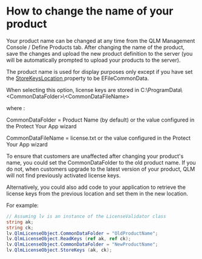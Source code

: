 # How to change the name of your product

Your product name can be changed at any time from the QLM Management Console / Define Products tab. After changing the name of the product, save the changes and upload the new product definition to the server (you will be automatically prompted to upload your products to the server).

The product name is used for display purposes only except if you have set the [StoreKeysLocation ](../api-reference/.net-api/qlmlicense/properties/storekeyslocation.md)property to be EFileCommonData.

When selecting this option, license keys are stored in C:\ProgramData\\\<CommonDataFolder>\\\<CommonDataFileName>

where :

CommonDataFolder = Product Name (by default) or the value configured in the Protect Your App wizard

CommonDataFileName = license.txt or the value configured in the Protect Your App wizard

To ensure that customers are unaffected after changing your product's name, you could set the CommonDataFolder to the old product name. If you do not, when customers upgrade to the latest version of your product, QLM will not find previously activated license keys.

Alternatively, you could also add code to your application to retrieve the license keys from the previous location and set them in the new location.

For example:

```csharp
// Assuming lv is an instance of the LicenseValidator class
string ak;
string ck;
lv.QlmLicenseObject.CommonDataFolder = "OldProductName";
lv.QlmLicenseObject.ReadKeys (ref ak, ref ck);
lv.QlmLicenseObject.CommonDataFolder = "NewProductName";
lv.QlmLicenseObject.StoreKeys (ak, ck);

```




